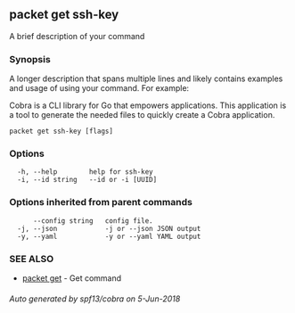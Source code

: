 ## packet get ssh-key

A brief description of your command

### Synopsis

A longer description that spans multiple lines and likely contains examples
and usage of using your command. For example:

Cobra is a CLI library for Go that empowers applications.
This application is a tool to generate the needed files
to quickly create a Cobra application.

```
packet get ssh-key [flags]
```

### Options

```
  -h, --help        help for ssh-key
  -i, --id string   --id or -i [UUID]
```

### Options inherited from parent commands

```
      --config string   config file.
  -j, --json            -j or --json JSON output
  -y, --yaml            -y or --yaml YAML output
```

### SEE ALSO

* [packet get](packet_get.md)	 - Get command

###### Auto generated by spf13/cobra on 5-Jun-2018
